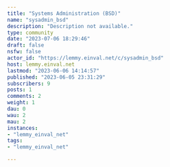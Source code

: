 ```yaml
---
title: "Systems Administration (BSD)" 
name: "sysadmin_bsd"
description: "Description not available."
type: community
date: "2023-07-06 18:29:46"
draft: false
nsfw: false
actor_id: "https://lemmy.einval.net/c/sysadmin_bsd"
host: lemmy.einval.net
lastmod: "2023-06-06 14:14:57"
published: "2023-06-05 23:31:29"
subscribers: 9
posts: 1
comments: 2
weight: 1
dau: 0
wau: 2
mau: 2
instances:
- "lemmy_einval_net"
tags: 
- "lemmy_einval_net"

---
```

